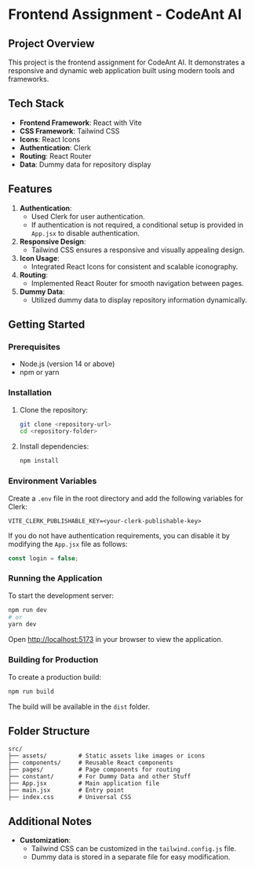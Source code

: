# Frontend Assignment - CodeAnt AI

## Project Overview

This project is the frontend assignment for CodeAnt AI. It demonstrates a responsive and dynamic web application built using modern tools and frameworks.

## Tech Stack

- **Frontend Framework**: React with Vite
- **CSS Framework**: Tailwind CSS
- **Icons**: React Icons
- **Authentication**: Clerk
- **Routing**: React Router
- **Data**: Dummy data for repository display

## Features

1. **Authentication**:
   - Used Clerk for user authentication.
   - If authentication is not required, a conditional setup is provided in `App.jsx` to disable authentication.
2. **Responsive Design**:
   - Tailwind CSS ensures a responsive and visually appealing design.
3. **Icon Usage**:
   - Integrated React Icons for consistent and scalable iconography.
4. **Routing**:
   - Implemented React Router for smooth navigation between pages.
5. **Dummy Data**:
   - Utilized dummy data to display repository information dynamically.

## Getting Started

### Prerequisites

- Node.js (version 14 or above)
- npm or yarn

### Installation

1. Clone the repository:
   ```bash
   git clone <repository-url>
   cd <repository-folder>
   ```
2. Install dependencies:
   ```bash
   npm install
   ```

### Environment Variables

Create a `.env` file in the root directory and add the following variables for Clerk:

```env
VITE_CLERK_PUBLISHABLE_KEY=<your-clerk-publishable-key>
```

If you do not have authentication requirements, you can disable it by modifying the `App.jsx` file as follows:

```javascript
const login = false;
```

### Running the Application

To start the development server:

```bash
npm run dev
# or
yarn dev
```

Open [http://localhost:5173](http://localhost:5173) in your browser to view the application.

### Building for Production

To create a production build:

```bash
npm run build
```

The build will be available in the `dist` folder.

## Folder Structure

```plaintext
src/
├── assets/         # Static assets like images or icons
├── components/     # Reusable React components
├── pages/          # Page components for routing
├── constant/       # For Dummy Data and other Stuff
├── App.jsx         # Main application file
├── main.jsx        # Entry point
├── index.css       # Universal CSS
```

## Additional Notes

- **Customization**:
  - Tailwind CSS can be customized in the `tailwind.config.js` file.
  - Dummy data is stored in a separate file for easy modification.


